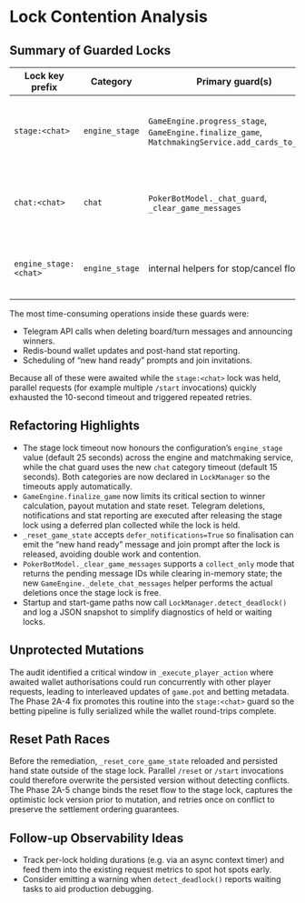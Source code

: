 # Lock Contention Analysis

## Summary of Guarded Locks

| Lock key prefix | Category | Primary guard(s) | Protected operations |
|-----------------|----------|------------------|----------------------|
| `stage:<chat>`  | `engine_stage` | `GameEngine.progress_stage`, `GameEngine.finalize_game`, `MatchmakingService.add_cards_to_table` | Advancing hand state, resolving winners, resetting game state |
| `chat:<chat>`   | `chat` | `PokerBotModel._chat_guard`, `_clear_game_messages` | Telegram message lifecycle, player prompt updates |
| `engine_stage:<chat>` | `engine_stage` | internal helpers for stop/cancel flows | Stop-hand workflow and post-stop cleanup |

The most time-consuming operations inside these guards were:

* Telegram API calls when deleting board/turn messages and announcing winners.
* Redis-bound wallet updates and post-hand stat reporting.
* Scheduling of “new hand ready” prompts and join invitations.

Because all of these were awaited while the `stage:<chat>` lock was held, parallel requests (for example multiple `/start` invocations) quickly exhausted the 10-second timeout and triggered repeated retries.

## Refactoring Highlights

* The stage lock timeout now honours the configuration’s `engine_stage` value (default 25 seconds) across the engine and matchmaking service, while the chat guard uses the new `chat` category timeout (default 15 seconds).  Both categories are now declared in `LockManager` so the timeouts apply automatically.
* `GameEngine.finalize_game` now limits its critical section to winner calculation, payout mutation and state reset.  Telegram deletions, notifications and stat reporting are executed after releasing the stage lock using a deferred plan collected while the lock is held.
* `_reset_game_state` accepts `defer_notifications=True` so finalisation can emit the “new hand ready” message and join prompt after the lock is released, avoiding double work and contention.
* `PokerBotModel._clear_game_messages` supports a `collect_only` mode that returns the pending message IDs while clearing in-memory state; the new `GameEngine._delete_chat_messages` helper performs the actual deletions once the stage lock is free.
* Startup and start-game paths now call `LockManager.detect_deadlock()` and log a JSON snapshot to simplify diagnostics of held or waiting locks.

## Unprotected Mutations

The audit identified a critical window in `_execute_player_action` where awaited wallet authorisations could run concurrently with other player requests, leading to interleaved updates of `game.pot` and betting metadata.  The Phase 2A-4 fix promotes this routine into the `stage:<chat>` guard so the betting pipeline is fully serialized while the wallet round-trips complete.

## Reset Path Races

Before the remediation, `_reset_core_game_state` reloaded and persisted hand state outside of the stage lock.  Parallel `/reset` or `/start` invocations could therefore overwrite the persisted version without detecting conflicts.  The Phase 2A-5 change binds the reset flow to the stage lock, captures the optimistic lock version prior to mutation, and retries once on conflict to preserve the settlement ordering guarantees.

## Follow-up Observability Ideas

* Track per-lock holding durations (e.g. via an async context timer) and feed them into the existing request metrics to spot hot spots early.
* Consider emitting a warning when `detect_deadlock()` reports waiting tasks to aid production debugging.
